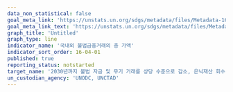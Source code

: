 ```yaml
---
data_non_statistical: false
goal_meta_link: 'https://unstats.un.org/sdgs/metadata/files/Metadata-16-04-01.pdf'
goal_meta_link_text: 'https://unstats.un.org/sdgs/metadata/files/Metadata-16-04-01.pdf'
graph_title: 'Untitled'
graph_type: line
indicator_name: '국내외 불법금융거래의 총 가액'
indicator_sort_order: 16-04-01
published: true
reporting_status: notstarted
target_name: '2030년까지 불법 자금 및 무기 거래를 상당 수준으로 감소, 은닉재산 회수 및 환수를 강화하며, 모든 형태의 조직화된 범죄를 방지'
un_custodian_agency: 'UNODC, UNCTAD'
---
```

